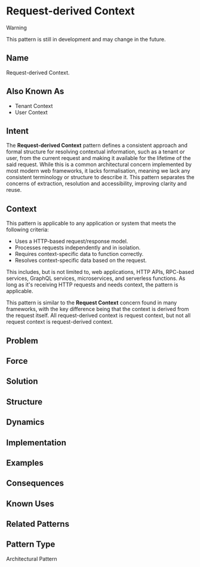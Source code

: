# Request-derived Context

> [!WARNING]
> This pattern is still in development and may change in the future.

## Name

Request-derived Context.

## Also Known As

- Tenant Context
- User Context

## Intent

The **Request-derived Context** pattern defines a consistent approach and formal structure for resolving contextual
information, such as a tenant or user, from the current request
and making it available for the lifetime of the said request.
While this is a common architectural concern implemented by most modern web frameworks, it lacks formalisation,
meaning we lack any consistent terminology or structure to describe it.
This pattern separates the concerns of extraction, resolution and accessibility, improving clarity and reuse.

## Context

This pattern is applicable to any application or system that meets the following criteria:

- Uses a HTTP-based request/response model.
- Processes requests independently and in isolation.
- Requires context-specific data to function correctly.
- Resolves context-specific data based on the request.

This includes, but is not limited to, web applications, HTTP APIs, RPC-based services, GraphQL services, microservices,
and serverless functions.
As long as it's receiving HTTP requests and needs context, the pattern is applicable.

This pattern is similar to the **Request Context** concern found in many frameworks, with the key difference being
that the context is derived from the request itself.
All request-derived context is request context, but not all request context is request-derived context.

## Problem

## Force

## Solution

## Structure

## Dynamics

## Implementation

## Examples

## Consequences

## Known Uses

## Related Patterns

## Pattern Type

Architectural Pattern
